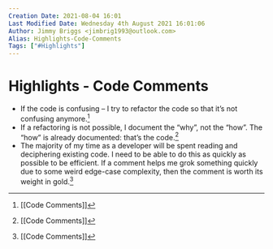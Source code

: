 ```yaml
---
Creation Date: 2021-08-04 16:01
Last Modified Date: Wednesday 4th August 2021 16:01:06
Author: Jimmy Briggs <jimbrig1993@outlook.com>
Alias: Highlights-Code-Comments
Tags: ["#Highlights"]
---
```


# Highlights - Code Comments

- If the code is confusing – I try to refactor the code so that it’s not confusing anymore.[^6]
- If a refactoring is not possible, I document the “why”, not the “how”. The “how” is already documented: that’s the code.[^6]
- The majority of my time as a developer will be spent reading and deciphering existing code. I need to be able to do this as quickly as possible to be efficient. If a comment helps me grok something quickly due to some weird edge-case complexity, then the comment is worth its weight in gold.[^6]

[^6]: [[Code Comments]]



